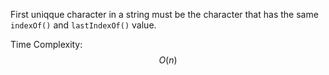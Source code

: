 First uniqque character in a string must be the character that has the same `indexOf()` and `lastIndexOf()` value.

Time Complexity: $$O(n)$$